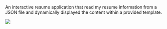 
An interactive resume application that read my resume information from a JSON file and dynamically displayed the content within a provided template.


![](http://i.imgur.com/etrMPo1.png?1)

